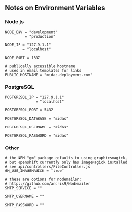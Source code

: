 Notes on Environment Variables
------------------------------

### Node.js

```shell
NODE_ENV = "development"
         = "production"

NODE_IP = "127.9.1.1"
        = "localhost"

NODE_PORT = 1337

# publically accessible hostname
# used in email templates for links
PUBLIC_HOSTNAME = "midas-deployment.com"
```

### PostgreSQL

```shell
POSTGRESQL_IP = "127.9.1.1"
              = "localhost"

POSTGRESQL_PORT = 5432

POSTGRESQL_DATABASE = "midas"

POSTGRESQL_USERNAME = "midas"

POSTGRESQL_PASSWORD = "midas"
```

### Other

```shell
# the NPM "gm" package defaults to using graphicsmagick,
# but openshift currently only has imageMagick installed
# see api/controllers/FileController.js
GM_USE_IMAGEMAGICK = "true"

# these are options for nodemailer:
# https://github.com/andris9/Nodemailer
SMTP_SERVICE = ""

SMTP_USERNAME = ""

SMTP_PASSWORD = ""
```

